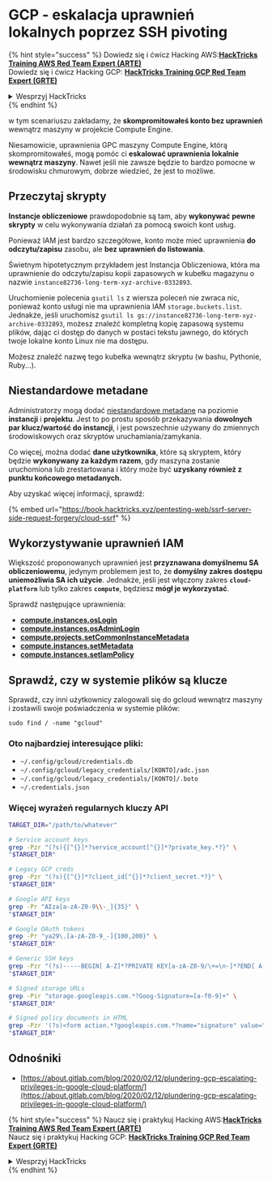 # GCP - eskalacja uprawnień lokalnych poprzez SSH pivoting

{% hint style="success" %}
Dowiedz się i ćwicz Hacking AWS:<img src="/.gitbook/assets/image.png" alt="" data-size="line">[**HackTricks Training AWS Red Team Expert (ARTE)**](https://training.hacktricks.xyz/courses/arte)<img src="/.gitbook/assets/image.png" alt="" data-size="line">\
Dowiedz się i ćwicz Hacking GCP: <img src="/.gitbook/assets/image (2).png" alt="" data-size="line">[**HackTricks Training GCP Red Team Expert (GRTE)**<img src="/.gitbook/assets/image (2).png" alt="" data-size="line">](https://training.hacktricks.xyz/courses/grte)

<details>

<summary>Wesprzyj HackTricks</summary>

* Sprawdź [**plany subskrypcyjne**](https://github.com/sponsors/carlospolop)!
* **Dołącz do** 💬 [**grupy Discord**](https://discord.gg/hRep4RUj7f) lub [**grupy telegramowej**](https://t.me/peass) lub **śledź** nas na **Twitterze** 🐦 [**@hacktricks\_live**](https://twitter.com/hacktricks\_live)**.**
* **Dziel się trikami hakerskimi, przesyłając PR-y do** [**HackTricks**](https://github.com/carlospolop/hacktricks) i [**HackTricks Cloud**](https://github.com/carlospolop/hacktricks-cloud) na githubie.

</details>
{% endhint %}

w tym scenariuszu zakładamy, że **skompromitowałeś konto bez uprawnień** wewnątrz maszyny w projekcie Compute Engine.

Niesamowicie, uprawnienia GPC maszyny Compute Engine, którą skompromitowałeś, mogą pomóc ci **eskalować uprawnienia lokalnie wewnątrz maszyny**. Nawet jeśli nie zawsze będzie to bardzo pomocne w środowisku chmurowym, dobrze wiedzieć, że jest to możliwe.

## Przeczytaj skrypty <a href="#follow-the-scripts" id="follow-the-scripts"></a>

**Instancje obliczeniowe** prawdopodobnie są tam, aby **wykonywać pewne skrypty** w celu wykonywania działań za pomocą swoich kont usług.

Ponieważ IAM jest bardzo szczegółowe, konto może mieć uprawnienia **do odczytu/zapisu** zasobu, ale **bez uprawnień do listowania**.

Świetnym hipotetycznym przykładem jest Instancja Obliczeniowa, która ma uprawnienie do odczytu/zapisu kopii zapasowych w kubełku magazynu o nazwie `instance82736-long-term-xyz-archive-0332893`.

Uruchomienie polecenia `gsutil ls` z wiersza poleceń nie zwraca nic, ponieważ konto usługi nie ma uprawnienia IAM `storage.buckets.list`. Jednakże, jeśli uruchomisz `gsutil ls gs://instance82736-long-term-xyz-archive-0332893`, możesz znaleźć kompletną kopię zapasową systemu plików, dając ci dostęp do danych w postaci tekstu jawnego, do których twoje lokalne konto Linux nie ma dostępu.

Możesz znaleźć nazwę tego kubełka wewnątrz skryptu (w bashu, Pythonie, Ruby...).

## Niestandardowe metadane

Administratorzy mogą dodać [niestandardowe metadane](https://cloud.google.com/compute/docs/storing-retrieving-metadata#custom) na poziomie **instancji** i **projektu**. Jest to po prostu sposób przekazywania **dowolnych par klucz/wartość do instancji**, i jest powszechnie używany do zmiennych środowiskowych oraz skryptów uruchamiania/zamykania.

Co więcej, można dodać **dane użytkownika**, które są skryptem, który będzie **wykonywany za każdym razem**, gdy maszyna zostanie uruchomiona lub zrestartowana i który może być **uzyskany również z punktu końcowego metadanych.**

Aby uzyskać więcej informacji, sprawdź:

{% embed url="https://book.hacktricks.xyz/pentesting-web/ssrf-server-side-request-forgery/cloud-ssrf" %}

## **Wykorzystywanie uprawnień IAM**

Większość proponowanych uprawnień jest **przyznawana domyślnemu SA obliczeniowemu**, jedynym problemem jest to, że **domyślny zakres dostępu uniemożliwia SA ich użycie**. Jednakże, jeśli jest włączony zakres **`cloud-platform`** lub tylko zakres **`compute`**, będziesz **mógł je wykorzystać**.

Sprawdź następujące uprawnienia:

* [**compute.instances.osLogin**](gcp-compute-privesc/#compute.instances.oslogin)
* [**compute.instances.osAdminLogin**](gcp-compute-privesc/#compute.instances.osadminlogin)
* [**compute.projects.setCommonInstanceMetadata**](gcp-compute-privesc/#compute.projects.setcommoninstancemetadata)
* [**compute.instances.setMetadata**](gcp-compute-privesc/#compute.instances.setmetadata)
* [**compute.instances.setIamPolicy**](gcp-compute-privesc/#compute.instances.setiampolicy)

## Sprawdź, czy w systemie plików są klucze

Sprawdź, czy inni użytkownicy zalogowali się do gcloud wewnątrz maszyny i zostawili swoje poświadczenia w systemie plików:
```
sudo find / -name "gcloud"
```
### Oto najbardziej interesujące pliki:

* `~/.config/gcloud/credentials.db`
* `~/.config/gcloud/legacy_credentials/[KONTO]/adc.json`
* `~/.config/gcloud/legacy_credentials/[KONTO]/.boto`
* `~/.credentials.json`

### Więcej wyrażeń regularnych kluczy API
```bash
TARGET_DIR="/path/to/whatever"

# Service account keys
grep -Pzr "(?s){[^{}]*?service_account[^{}]*?private_key.*?}" \
"$TARGET_DIR"

# Legacy GCP creds
grep -Pzr "(?s){[^{}]*?client_id[^{}]*?client_secret.*?}" \
"$TARGET_DIR"

# Google API keys
grep -Pr "AIza[a-zA-Z0-9\\-_]{35}" \
"$TARGET_DIR"

# Google OAuth tokens
grep -Pr "ya29\.[a-zA-Z0-9_-]{100,200}" \
"$TARGET_DIR"

# Generic SSH keys
grep -Pzr "(?s)-----BEGIN[ A-Z]*?PRIVATE KEY[a-zA-Z0-9/\+=\n-]*?END[ A-Z]*?PRIVATE KEY-----" \
"$TARGET_DIR"

# Signed storage URLs
grep -Pir "storage.googleapis.com.*?Goog-Signature=[a-f0-9]+" \
"$TARGET_DIR"

# Signed policy documents in HTML
grep -Pzr '(?s)<form action.*?googleapis.com.*?name="signature" value=".*?">' \
"$TARGET_DIR"
```
## Odnośniki

* [https://about.gitlab.com/blog/2020/02/12/plundering-gcp-escalating-privileges-in-google-cloud-platform/](https://about.gitlab.com/blog/2020/02/12/plundering-gcp-escalating-privileges-in-google-cloud-platform/)

{% hint style="success" %}
Naucz się i praktykuj Hacking AWS:<img src="/.gitbook/assets/image.png" alt="" data-size="line">[**HackTricks Training AWS Red Team Expert (ARTE)**](https://training.hacktricks.xyz/courses/arte)<img src="/.gitbook/assets/image.png" alt="" data-size="line">\
Naucz się i praktykuj Hacking GCP: <img src="/.gitbook/assets/image (2).png" alt="" data-size="line">[**HackTricks Training GCP Red Team Expert (GRTE)**<img src="/.gitbook/assets/image (2).png" alt="" data-size="line">](https://training.hacktricks.xyz/courses/grte)

<details>

<summary>Wesprzyj HackTricks</summary>

* Sprawdź [**plany subskrypcyjne**](https://github.com/sponsors/carlospolop)!
* **Dołącz do** 💬 [**grupy Discord**](https://discord.gg/hRep4RUj7f) lub [**grupy telegramowej**](https://t.me/peass) lub **śledź** nas na **Twitterze** 🐦 [**@hacktricks\_live**](https://twitter.com/hacktricks\_live)**.**
* **Udostępnij sztuczki hakerskie, przesyłając PR-y do** [**HackTricks**](https://github.com/carlospolop/hacktricks) i [**HackTricks Cloud**](https://github.com/carlospolop/hacktricks-cloud) github repos.

</details>
{% endhint %}
